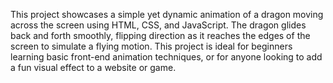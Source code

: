 This project showcases a simple yet dynamic animation of a dragon moving across the screen using HTML, CSS, and JavaScript. The dragon glides back and forth smoothly, flipping direction as it reaches the edges of the screen to simulate a flying motion. This project is ideal for beginners learning basic front-end animation techniques, or for anyone looking to add a fun visual effect to a website or game.
